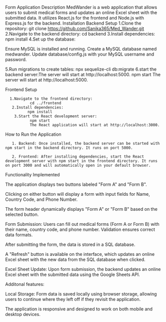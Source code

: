 Form Application
Description
MedWander is a web application that allows users to submit medical forms and updates an online Excel sheet with the submitted data. It utilizes React.js for the frontend and Node.js with Express.js for the backend.
Installation
Backend Setup
1.Clone the repository:
     git clone https://github.com/Sanika365/Med_Wander.git
2.Navigate to the backend directory:
    cd backend
3.Install dependencies:
    npm install
4.Set up the database:

Ensure MySQL is installed and running.
Create a MySQL database named medwander.
Update database/config.js with your MySQL username and password.

 5.Run migrations to create tables:
     npx sequelize-cli db:migrate
6.start the backend server:The server will start at http://localhost:5000.
      npm start
      The server will start at http://localhost:5000.

Frontend Setup

      1.Navigate to the frontend directory:
               cd ../frontend
       2.Install dependencies:
              npm install
        3.Start the React development server:
               npm start
               The React application will start at http://localhost:3000.
               
 How to Run the Application

       1. Backend: Once installed, the backend server can be started with npm start in the backend directory. It runs on port 5000.

       2. Frontend: After installing dependencies, start the React development server with npm start in the frontend directory. It runs on port 3000 and will automatically open in your default browser.
       
Functionality Implemented

The application displays two buttons labeled "Form A" and "Form B".

Clicking on either button will display a form with input fields for Name, Country Code, and Phone Number.

The form header dynamically displays "Form A" or "Form B" based on the selected button.

Form Submission: Users can fill out medical forms (Form A or Form B) with their name, country code, and phone number. Validation ensures correct data formats.

After submitting the form, the data is stored in a SQL database.

A "Refresh" button is available on the interface, which updates an online Excel sheet with the new data from the SQL database when clicked.

Excel Sheet Update: Upon form submission, the backend updates an online Excel sheet with the submitted data using the Google Sheets API.

Additonal features:

Local Storage: Form data is saved locally using browser storage, allowing users to continue where they left off if they revisit the application.

The application is responsive and designed to work on both mobile and desktop devices.


  




